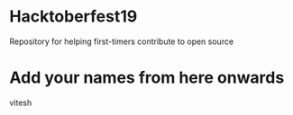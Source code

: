 # Hacktoberfest19
Repository for helping first-timers contribute to open source

# Add your names from here onwards
vitesh
